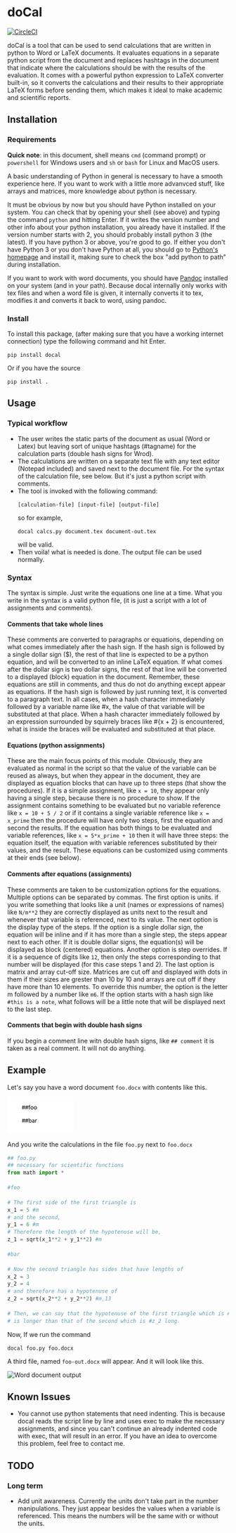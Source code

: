 # doCal

[![CircleCI](https://circleci.com/gh/K1DV5/doCal.svg?style=svg)](https://circleci.com/gh/K1DV5/doCal)

doCal is a tool that can be used to send calculations that are written in
python to Word or LaTeX documents. It evaluates equations in a separate python
script from the document and replaces hashtags in the document that indicate
where the calculations should be with the results of the evaluation. It comes
with a powerful python expression to LaTeX converter built-in, so it converts
the calculations and their results to their appropriate LaTeX forms before
sending them, which makes it ideal to make academic and scientific reports.

## Installation

### Requirements

**Quick note**: in this document, shell means `cmd` (command prompt) or
`powershell` for Windows users and `sh` or `bash` for Linux and MacOS users.

A basic understanding of Python in general is necessary to have a smooth
experience here.  If you want to work with a little more advanvced stuff, like
arrays and matrices, more knowledge about python is necessary.

It must be obvious by now but you should have Python installed on your system.
You can check that by opening your shell (see above) and typing the command
`python` and hitting Enter. If it writes the version number and other info
about your python installation, you already have it installed. If the version
number starts with 2, you should probably install python 3 (the latest). If you
have python 3 or above, you\'re good to go. If either you don\'t have Python 3
or you don\'t have Python at all, you should go to [Python\'s
homepage](https://www.python.org) and install it, making sure to check the box
\"add python to path\" during installation.

If you want to work with word documents, you should have
[Pandoc](https://pandoc.org) installed on your system (and in your path).
Because docal internally only works with tex files and when a word file is
given, it internally converts it to tex, modifies it and converts it back to
word, using pandoc.

### Install

To install this package, (after making sure that you have a working internet
connection) type the following command and hit Enter.

```shell
pip install docal
```
Or if you have the source
```shell
pip install .
```

## Usage

### Typical workflow

* The user writes the static parts of the document as usual (Word or Latex) but
  leaving sort of unique hashtags (\#tagname) for the calculation parts (double
  hash signs for Wrod).
* The calculations are written on a separate text file with any text editor
  (Notepad included) and saved next to the document file. For the syntax of the
  calculation file, see below. But it\'s just a python script with comments.
* The tool is invoked with the following command:
  ```shell  docal
  [calculation-file] [input-file] [output-file]
  ```
  so for example,
  ```shell
  docal calcs.py document.tex document-out.tex
  ```
  will be valid.  
* Then voila! what is needed is done. The output file can be used normally.

### Syntax

The syntax is simple. Just write the equations one line at a time. What you
write in the syntax is a valid python file, (it is just a script with a lot of
assignments and comments).

#### Comments that take whole lines

These comments are converted to paragraphs or equations, depending on what
comes immediately after the hash sign.  If the hash sign is followed by a
single dollar sign (\$), the rest of that line is expected to be a python
equation, and will be converted to an inline LaTeX equation. If what comes
after the dollar sign is two dollar signs, the rest of that line will be
converted to a displayed (block) equation in the document. Remember, these
equations are still in comments, and thus do not do anything except appear as
equations.  If the hash sign is followed by just running text, it is converted
to a paragraph text. In all cases, when a hash character immediately followed
by a variable name like \#x, the value of that variable will be substituted at
that place. When a hash character immediately followed by an expression
surrounded by squirrely braces like \#{x + 2} is encountered, what is inside
the braces will be evaluated and substituted at that place.

#### Equations (python assignments)

These are the main focus points of this module. Obviously, they are evaluated
as normal in the script so that the value of the variable can be reused as
always, but when they appear in the document, they are displayed as equation
blocks that can have up to three steps (that show the procedures).  If it is a
simple assignment, like `x = 10`, they appear only having a single step,
because there is no procedure to show. If the assignment contains something to
be evaluated but no variable reference like `x = 10 + 5 / 2` or if it contains
a single variable reference like `x = x_prime` then the procedure will have
only two steps, first the equation and second the results. If the equation has
both things to be evaluated and variable references, like `x = 5*x_prime + 10`
then it will have three steps: the equation itself, the equation with variable
references substituted by their values, and the result. These equations can be
customized using comments at their ends (see below).

#### Comments after equations (assignments)

These comments are taken to be customization options for the equations.
Multiple options can be separated by commas. The first option is units. if you
write something that looks like a unit (names or expressions of names) like
`N/m**2` they are correctly displayed as units next to the result and whenever
that variable is referenced, next to its value. The next option is the display
type of the steps. If the option is a single dollar sign, the equation will be
inline and if it has more than a single step, the steps appear next to each
other. If it is double dollar signs, the equation(s) will be displayed as block
(centered) equations. Another option is step overrides. If it is a sequence of
digits like `12`, then only the steps corresponding to that number will be
displayed (for this case steps 1 and 2). The last option is matrix and array
cut-off size. Matrices are cut off and displayed with dots in them if their
sizes are grester than 10 by 10 and arrays are cut off if they have more than
10 elements. To override this number, the option is the letter m followed by a
number like `m6`. If the option starts with a hash sign like `#this is a note`,
what follows will be a little note that will be displayed next to the last
step.

#### Comments that begin with double hash signs

If you begin a comment line witn double hash signs, like `## comment` it is
taken as a real comment. It will not do anything.

## Example

Let's say you have a word document `foo.docx` with contents like this.

![Word document input](common/images/word-in.jpg?raw=true "Word document input")

And you write the calculations in the file `foo.py` next to `foo.docx`
```python
## foo.py
## necessary for scientific functions
from math import *

#foo

# The first side of the first triangle is
x_1 = 5 #m
# and the second,
y_1 = 6 #m
# Therefore the length of the hypotenuse will be,
z_1 = sqrt(x_1**2 + y_1**2) #m

#bar

# Now the second triangle has sides that have lengths of
x_2 = 3
y_2 = 4
# and therefore has a hypotenuse of
z_2 = sqrt(x_2**2 + y_2**2) #m,13

# Then, we can say that the hypotenuse of the first triangle which is #z_1 long
# is longer than that of the second which is #z_2 long.
```

Now, If we run the command
```shell
docal foo.py foo.docx
```
A third file, named `foo-out.docx` will appear. And it will look like this.

![Word document output](https://github.com/K1DV5/doCal/raw/master/common/images/word-out.jpg "Word document output")

## Known Issues

* You cannot use python statements that need indenting. This is because docal
  reads the script line by line and uses exec to make the necessary
  assignments, and since you can't continue an already indented code with exec,
  that will result in an error. If you have an idea to overcome this problem,
  feel free to contact me.

## TODO

### Long term

* Add unit awareness. Currently the units don't take part in the number
  manipulations. They just appear besides the values when a variable is
  referenced. This means the numbers will be the same with or without the
  units.
